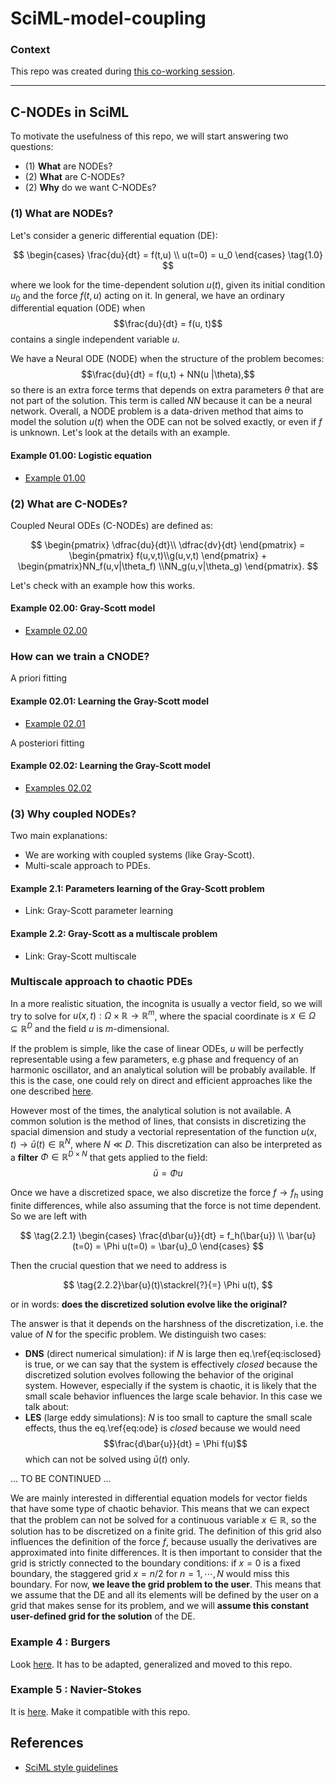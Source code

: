 # SciML-model-coupling

### Context

This repo was created during [this co-working session](https://github.com/DEEPDIP-project/logs/blob/main/meetings/2024-02-20%20Coworking%20session.md).

----

## C-NODEs in SciML

To motivate the usefulness of this repo, we will start answering two questions:
* (1) **What** are NODEs? 
* (2) **What** are C-NODEs?
* (2) **Why** do we want C-NODEs?

### (1) What are NODEs?

Let's consider a generic differential equation (DE):

$$
\begin{cases} \frac{du}{dt} = f(t,u) \\
u(t=0) = u_0 \end{cases} \tag{1.0}
$$

where we look for the time-dependent solution $u(t)$, given its initial condition $u_0$ and the force $f(t,u)$ acting on it.
In general, we have an ordinary differential equation (ODE) when $$\frac{du}{dt} = f(u, t)$$ contains a single independent variable $u$.

We have a Neural ODE (NODE) when the structure of the problem becomes: $$\frac{du}{dt} = f(u,t) + NN(u |\theta),$$ so there is an extra force terms that depends on extra parameters $\theta$ that are not part of the solution. This term is called $NN$ because it can be a neural network. Overall, a NODE problem is a data-driven method that aims to model the solution $u(t)$ when the ODE can not be solved exactly, or even if $f$ is unknown. Let's look at the details with an example.

#### Example 01.00: Logistic equation

* [Example 01.00](examples/01.00-Logistic.jl)

### (2) What are C-NODEs?

Coupled Neural ODEs (C-NODEs) are defined as:

$$
\begin{pmatrix} \dfrac{du}{dt}\\ \dfrac{dv}{dt} \end{pmatrix} = \begin{pmatrix} f(u,v,t)\\g(u,v,t) \end{pmatrix} + \begin{pmatrix}NN_f(u,v|\theta_f) \\NN_g(u,v|\theta_g) \end{pmatrix}.
$$

Let's check with an example how this works.

#### Example 02.00: Gray-Scott model
* [Example 02.00](examples/02.00-GrayScott.jl)

### How can we train a CNODE?
A priori fitting
#### Example 02.01: Learning the Gray-Scott model
* [Example 02.01](examples/02.01-GrayScott.jl)
  
A posteriori fitting
#### Example 02.02: Learning the Gray-Scott model
* [Examples 02.02](examples/02.01-GrayScott_wMultDTO.jl)

### (3) Why coupled NODEs? 
Two main explanations:
* We are working with coupled systems (like Gray-Scott).
* Multi-scale approach to PDEs.

#### Example 2.1: Parameters learning of the Gray-Scott problem
* Link: Gray-Scott parameter learning
  
#### Example 2.2: Gray-Scott as a multiscale problem
* Link: Gray-Scott multiscale

### Multiscale approach to chaotic PDEs
In a more realistic situation, the incognita is usually a vector field, so we will try to solve for $u(x,t): \Omega \times \mathbb{R} \rightarrow \mathbb{R}^m$, where the spacial coordinate is $x\in \Omega \subseteq \mathbb{R}^D$ and the field $u$ is $m$-dimensional.

If the problem is simple, like the case of linear ODEs, $u$ will be perfectly representable using a few parameters, e.g phase and frequency of an harmonic oscillator, and an analytical solution will be probably available.
If this is the case, one could rely on direct and efficient approaches like the one described [here](https://docs.sciml.ai/DiffEqDocs/stable/examples/classical_physics/).

However most of the times, the analytical solution is not available. A common solution is the method of lines, that consists in discretizing the spacial dimension and study a vectorial representation of the function $u(x,t) \rightarrow \bar{u}(t)\in \mathbb{R}^N$, where $N\ll D$. This discretization can also be interpreted as a **filter** $\Phi\in\mathbb{R}^{D\times N}$ that gets applied to the field:
$$\bar{u}= \Phi u$$

Once we have a discretized space, we also discretize the force $f\rightarrow f_h$ using finite differences, while also assuming that the force is not time dependent. So we are left with

$$
\tag{2.2.1}
\begin{cases}
\frac{d\bar{u}}{dt} = f_h(\bar{u}) \\
\bar{u}(t=0) = \Phi u(t=0) = \bar{u}_0
\end{cases}
$$

Then the crucial question that we need to address is 

$$
\tag{2.2.2}\bar{u}(t)\stackrel{?}{=} \Phi u(t),
$$

or in words: **does the discretized solution evolve like the original?**

The answer is that it depends on the harshness of the discretization, i.e. the value of $N$ for the specific problem.
We distinguish two cases:
* **DNS** (direct numerical simulation): if $N$ is large then eq.\ref{eq:isclosed} is true, or we can say that the system is effectively *closed* because the discretized solution evolves following the behavior of the original system.
However, especially if the system is chaotic, it is likely that the small scale behavior influences the large scale behavior. In this case we talk about:
* **LES** (large eddy simulations): $N$ is too small to capture the small scale effects, thus the eq.\ref{eq:ode} is *closed* because we would need $$\frac{d\bar{u}}{dt} = \Phi f(u)$$ which can not be solved using $\bar{u}(t)$ only. 

... TO BE CONTINUED ...

We are mainly interested in differential equation models for vector fields that have some type of chaotic behavior. This means that we can expect that the problem can not be solved for a continuous variable $x\in\mathbb{R}$, so the solution has to be discretized on a finite grid. The definition of this grid also influences the definition of the force $f$, because usually the derivatives are approximated into finite differences. It is then important to consider that the grid is strictly connected to the boundary conditions: if $x=0$ is a fixed boundary, the staggered grid $x=n/2$ for $n=1,\cdots,N$ would miss this boundary. 
For now, **we leave the grid problem to the user**. This means that we assume that the DE and all its elements will be defined by the user on a grid that makes sense for its problem, and we will **assume this constant user-defined grid for the solution** of the DE.

### Example 4 : Burgers
Look [here](https://github.com/DEEPDIP-project/NeuralNS-SciML-Tutorials). It has to be adapted, generalized and moved to this repo.

### Example 5 : Navier-Stokes
It is [here](https://github.com/DEEPDIP-project/NeuralNS-SciML-Tutorials). Make it compatible with this repo.

## References

* [SciML style guidelines](https://github.com/SciML/SciMLStyle)
